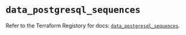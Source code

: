 # `data_postgresql_sequences`

Refer to the Terraform Registory for docs: [`data_postgresql_sequences`](https://registry.terraform.io/providers/cyrilgdn/postgresql/1.20.0/docs/data-sources/sequences).
